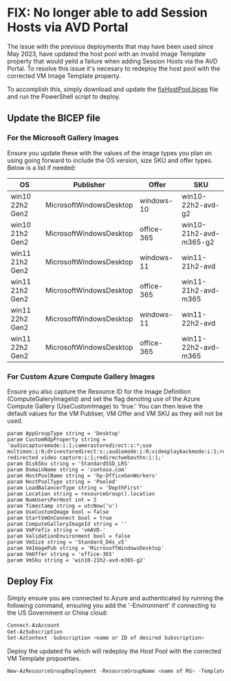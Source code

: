 # FIX: No longer able to add Session Hosts via AVD Portal

The issue with the previous deployments that may have been used since May 2023, have updated the host pool with an invalid image Template property that would yeild a failure when adding Session Hosts via the AVD Portal. To resolve this issue it's necesary to redeploy the host pool with the corrected VM Image Template property.

To accomplish this, simply download and update the [fixHostPool.bicep](./modules/fixHostPool.bicep) file and run the PowerShell script to deploy.

## Update the BICEP file

### For the Microsoft Gallery Images

Ensure you update these with the values of the image types you plan on using going forward to include the OS version, size SKU and offer types.  Below is a list if needed:  

| OS  | Publisher |  Offer  |  SKU
|--- |--- |--- |--- |
|  win10 22h2 Gen2 | MicrosoftWindowsDesktop | windows-10 | win10-22h2-avd-g2  |
|  win10 21h2 Gen2 | MicrosoftWindowsDesktop | office-365 | win10-21h2-avd-m365-g2 |
|  win11 21h2 Gen2 | MicrosoftWindowsDesktop | windows-11 | win11-21h2-avd  |
|  win11 21h2 Gen2 | MicrosoftWindowsDesktop | office-365 | win11-21h2-avd-m365  |
|  win11 22h2 Gen2 | MicrosoftWindowsDesktop | windows-11 | win11-22h2-avd  |
|  win11 22h2 Gen2 | MicrosoftWindowsDesktop | office-365 | win11-22h2-avd-m365  |   

### For Custom Azure Compute Gallery Images

Ensure you also capture the Resource ID for the Image Definition (ComputeGaleryImageId) and set the flag denoting use of the Azure Compute Gallery (UseCustomImage) to 'true.' You can then leave the default values for the VM Publiser, VM Offer and VM SKU as they will not be used.  


```
param AppGroupType string = 'Desktop'
param CustomRdpProperty string = 'audiocapturemode:i:1;camerastoredirect:s:*;use multimon:i:0;drivestoredirect:s:;audiomode:i:0;videoplaybackmode:i:1;redirectclipboard:i:1;redirectprinters:i:1;devicestoredirect:s:*;redirectcomports:i:1;redirectsmartcards:i:1;usbdevicestoredirect:s:*;encode redirected video capture:i:1;redirectwebauthn:i:1;'
param DiskSku string = 'StandardSSD_LRS'
param DomainName string = 'contoso.com'
param HostPoolName string = 'hp-OfficeGenWorkers'
param HostPoolType string = 'Pooled'
param LoadBalancerType string = 'DepthFirst'
param Location string = resourceGroup().location
param NumUsersPerHost int = 2
param Timestamp string = utcNow('u')
param UseCustomImage bool = false
param StartVmOnConnect bool = true
param ComputeGalleryImageId string = ''
param VmPrefix string = 'vmAVD-'
param ValidationEnvironment bool = false
param VmSize string = 'Standard_D4s_v5'
param VmImagePub string = 'MicrosoftWindowsDesktop'
param VmOffer string = 'office-365'
param VmSku string = 'win10-21h2-avd-m365-g2'
```

## Deploy Fix

Simply ensure you are connected to Azure and authenticated by running the following command, ensuring you add the '-Environment' if connecting to the US Government or China cloud:  
```PowerShell
Connect-AzAccount
Get-AzSubscription
Set-AzContext -Subscription <name or ID of desired Subscription>
```

Deploy the updated fix which will redeploy the Host Pool with the corrected VM Template propoerties.  

```PowerSHell
New-AzResourceGroupDeployment -ResourceGroupName <name of RG> -TemplateFile <BICEP file with path> -Verbose
```

